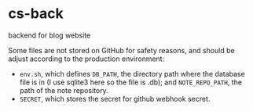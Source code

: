 # cs-back
backend for blog website

Some files are not stored on GitHub for safety reasons, and should be adjust according to the production environment:
- `env.sh`, which defines `DB_PATH`, the directory path where the database file is in (I use sqlite3 here so the file is .db); and `NOTE_REPO_PATH`, the path of the note repository.
- `SECRET`, which stores the secret for github webhook secret.
